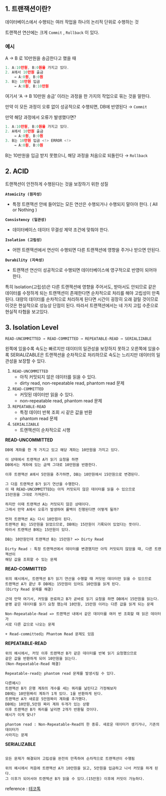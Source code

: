 ## 1. 트랜잭션이란?

데이터베이스에서 수행되는 여러 작업을 하나의 논리적 단위로 수행하는 것

트랜잭션 연산에는 크게 `Commit` , `Rollback` 이 있다.

### 예시

A → B 로 10만원을 송금한다고 했을 때

```jsx
1. A:10만원, B:0원을 가지고 있다.
2. A에서 10만원 출금 
	→ A:0원, B:0원
3. B는 10만원 입금 
	→ A:0원, B:10만원
```

여기서 ‘A → B 10만원 송금’ 이라는 과정을 한 가지의 작업으로 묶는 것을 말한다.

만약 이 모든 과정이 오류 없이 성공적으로 수행되면, DB에 반영된다 → `Commit`

만약 해당 과정에서 오류가 발생했다면?

```jsx
1. A:10만원, B:0원을 가지고 있다.
2. A에서 10만원 출금 
	→ A:0원, B:0원
3. B는 10만원 입금 <!> ERROR <!>
	→ A:0원, B:0원
```

B는 10만원을 입금 받지 못했으니, 해당 과정을 처음으로 되돌린다 → `Rollback`

## 2. ACID

트랜잭션이 안전하게 수행된다는 것을 보장하기 위한 성질

**`Atomicity (원자성)`**

- 특정 트랜잭션 안에 들어있는 모든 연산은 수행되거나 수행되지 말아야 한다. ( All or Nothing )

**`Consistency (일관성)`**

- 데이터베이스 데이터 무결성 제약 조건에 맞춰야 한다.

**`Isolation (고립성)`**

- 어떤 트랜잭션에서 연산이 수행되면 다른 트랜잭션에 영향을 주거나 받으면 안된다.

**`Durability (지속성)`**

- 트랜잭션 연산이 성공적으로 수행되면 데이터베이스에 영구적으로 반영이 되어야 한다.

특히 Isolation(고립성)은  다른 트랜잭션에 영향을 주어서도, 받아서도 안되므로 같은 데이터를 수정하게 되는 트랜잭션이 존재한다면 순차적으로 처리를 해야 고립성이 만족된다.
대량의 데이터를 순차적으로 처리하게 된다면 시간이 굉장히 오래 걸릴 것이므로 이것은 현실적으로 성능상 단점이 된다.
따라서 트랜잭션에서는 네 가지 고립 수준으로 현실적 타협을 보고있다.

## 3. Isolation Level

```
READ-UNCOMMITTED → READ-COMMITTED → REPEATABLE-READ → SERIALIZABLE
```

왼쪽에 있을수록 속도는 빠르지만 데이터의 일관성을 보장하지 못하고
오른쪽에 있을수록 SERIALIZABLE은 트랜잭션을 순차적으로 처리하므로 속도는 느리지만 데이터의 일관성을 보장할 수 있다.

1. `READ-UNCOMMITTED`
    - 아직 커밋되지 않은 데이터를 읽을 수 있다.
    - dirty read, non-repeatable read, phantom read 문제
2. `READ-COMMITTED`
    - 커밋된 데이터만 읽을 수 있다.
    - non-repeatable read, phantom read 문제
3. `REPEATABLE-READ`
    - 특정 데이터 반복 조회 시 같은 값을 반환
    - phantom read 문제
4. `SERIALIZABLE`
    - 트랜잭션이 순차적으로 시행
    

**READ-UNCOMMITTED** 

```
DB에 계좌를 한 개 가지고 있고 해당 계좌는 10만원을 가지고 있다.

이 상태에서 트랜잭션 A가 읽기 요청을 하면
DB에서는 게좌에 있는 금액 그대로 10만원을 반환한다.

이후 트랜잭션 A에서 5만원을 추가하면, DB는 10만원에서 15만원으로 변경된다.

그 다음 트랜잭션 B가 읽기 연산을 수행한다.
이 때 READ-UNCOMMITTED는 아직 커밋되지 않은 데이터를 읽을 수 있으므로
15만원을 그대로 가져온다.

하지만 이때 트랜잭션 A는 커밋되지 않은 상태이다.
그래서 만약 A에서 오류가 발생하여 롤백이 진행된다면 어떻게 될까?

먼저 트랜잭션 A는 다시 10만원이 된다.
트랜잭션 B는 15만원을 읽었으므로, DB에는 15만원이 기록되어 있었다는 뜻이다.
따라서 트랜잭션 B에는 15만원이 있다.

DB는 10만원인데 트랜잭션 B는 15만원? => Dirty Read

Dirty Read : 특정 트랜잭션에서 데이터를 변경했지만 아직 커밋되지 않았을 때, 다른 트랜잭션이
해당 값을 조회할 수 있는 문제

```

**READ-COMMITTED**

```
위의 예시에서, 트랜잭션 B가 읽기 연산을 수행할 때 커밋된 데이터만 읽을 수 있으므로 
트랜잭션 A가 끝난 후 DB에는 15만원이 있어도 10만원을 읽게 된다.
(Dirty Read 문제를 해결)

근데 만약 여기서, 커밋을 완료하고 B가 곧바로 읽기 요청을 하면 DB에서 15만원을 읽는다.
분명 같은 데이터를 읽기 요청 했는데 10만원, 15만원 이라는 다른 값을 읽게 되는 문제

Non-Repeatable-Read => 트랜잭션 내에서 같은 데이터를 여러 번 조회할 때 읽은 데이터가
서로 다른 값으로 나오는 문제

+ Read-committed는 Phantom Read 문제도 있음
```

**REPEATABLE-READ**

```
위의 예시에서, 커밋 이후 트랜잭션 B가 같은 데이터를 반복 읽기 요청했으므로
같은 값을 반환하게 되어 10만원을 읽는다.
(Non-Repeatable-Read 해결)

Repeatable-read는 phantom read 문제를 발생시킬 수 있다.

다른예시)
트랜잭션 B가 은행 계좌의 개수를 세는 쿼리를 날린다고 가정해보자
DB에는 10만원짜리 계좌가 1개 있다. 1을 반환하게 된다.
트랜잭션 A가 새로운 5만원짜리 계좌를 추가했다.
DB에는 10만원,5만원 짜리 계좌 두개가 있는 상황
이후 트랜잭션 B가 쿼리를 날리면 2개가 반환될 것이다.
예시가 이게 맞나?

phantom read : Non-Repeatable-Read의 한 종류. 새로운 데이터가 생기거나, 기존의 데이터가
사라지는 문제
```

**SERIALIZABLE**

```

모든 문제가 해결되어 고립성을 완전히 만족하여 순차적으로 트랜잭션이 수행됨

위의 예시에서 처음에 트랜잭션 A가 10만원을 읽고, 5만원을 입금하고 나서 커밋을 하게 된다.
그 이후가 되어서야 트랜잭션 B가 읽을 수 있다.(15만원) 이후에 커밋이 가능하다.
```

reference : [테코톡](https://www.youtube.com/watch?v=taUeIi6a6hk)
